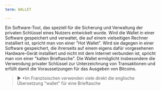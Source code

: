 ```yaml
---
term: WALLET

---
```

Ein Software-Tool, das speziell für die Sicherung und Verwaltung der privaten Schlüssel eines Nutzers entwickelt wurde. Wird die Wallet in einer Software gespeichert und verwaltet, die auf einem vielseitigen Rechner installiert ist, spricht man von einer "Hot Wallet". Wird sie dagegen in einer Software gespeichert, die ihrerseits auf einem eigens dafür vorgesehenen Hardware-Gerät installiert und nicht mit dem Internet verbunden ist, spricht man von einer "kalten Brieftasche". Die Wallet ermöglicht insbesondere die Verwendung privater Schlüssel zur Unterzeichnung von Transaktionen und erfüllt damit die Voraussetzungen für das Ausgeben von Bitcoins.

> ► *Im Französischen verwenden viele direkt die englische Übersetzung "wallet" für eine Brieftasche